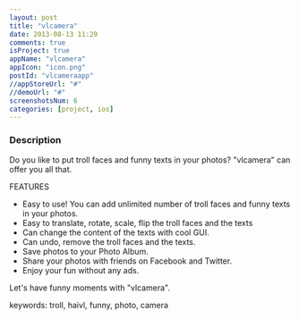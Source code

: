 ```yaml
---
layout: post
title: "vlcamera"
date: 2013-08-13 11:29
comments: true
isProject: true
appName: "vlcamera"
appIcon: "icon.png"
postId: "vlcameraapp"
//appStoreUrl: "#"
//demoUrl: "#"
screenshotsNum: 6
categories: [project, ios]
---
```



### Description
Do you like to put troll faces and funny texts in your photos? "vlcamera" can offer you all that.

FEATURES

- Easy to use! You can add unlimited number of troll faces and funny texts in your photos.
- Easy to translate, rotate, scale, flip the troll faces and the texts
- Can change the content of the texts with cool GUI.
- Can undo, remove the troll faces and the texts.
- Save photos to your Photo Album.
- Share your photos with friends on Facebook and Twitter.
- Enjoy your fun without any ads.

Let's have funny moments with "vlcamera".

keywords: troll, haivl, funny, photo, camera
